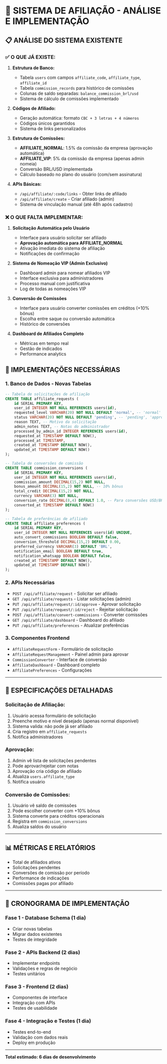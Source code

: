 # 🤝 SISTEMA DE AFILIAÇÃO - ANÁLISE E IMPLEMENTAÇÃO

## 📋 **ANÁLISE DO SISTEMA EXISTENTE**

### ✅ **O QUE JÁ EXISTE:**

1. **Estrutura de Banco:**
   - Tabela `users` com campos `affiliate_code`, `affiliate_type`, `affiliate_id`
   - Tabela `commission_records` para histórico de comissões
   - Colunas de saldo separadas: `balance_commission_brl/usd`
   - Sistema de cálculo de comissões implementado

2. **Códigos de Afiliado:**
   - Geração automática: formato `CBC + 3 letras + 4 números`
   - Códigos únicos garantidos
   - Sistema de links personalizados

3. **Estrutura de Comissões:**
   - **AFFILIATE_NORMAL**: 1.5% da comissão da empresa (aprovação automática)
   - **AFFILIATE_VIP**: 5% da comissão da empresa (apenas admin nomeia)
   - Conversão BRL/USD implementada
   - Cálculo baseado no plano do usuário (com/sem assinatura)

4. **APIs Básicas:**
   - `/api/affiliate/:code/links` - Obter links de afiliado
   - `/api/affiliate/create` - Criar afiliado (admin)
   - Sistema de vinculação manual (até 48h após cadastro)

### ❌ **O QUE FALTA IMPLEMENTAR:**

1. **Solicitação Automática pelo Usuário**
   - Interface para usuário solicitar ser afiliado
   - **Aprovação automática para AFFILIATE_NORMAL**
   - Ativação imediata do sistema de afiliação
   - Notificações de confirmação

2. **Sistema de Nomeação VIP (Admin Exclusivo)**
   - Dashboard admin para nomear afiliados VIP
   - Interface exclusiva para administradores
   - Processo manual com justificativa
   - Log de todas as nomeações VIP

3. **Conversão de Comissões**
   - Interface para usuário converter comissões em créditos (+10% bônus)
   - Escolha entre saque ou conversão automática
   - Histórico de conversões

4. **Dashboard de Afiliados Completo**
   - Métricas em tempo real
   - Gestão de indicados
   - Performance analytics

## 🎯 **IMPLEMENTAÇÕES NECESSÁRIAS**

### 1. **Banco de Dados - Novas Tabelas**

```sql
-- Tabela de solicitações de afiliação
CREATE TABLE affiliate_requests (
    id SERIAL PRIMARY KEY,
    user_id INTEGER NOT NULL REFERENCES users(id),
    requested_level VARCHAR(20) NOT NULL DEFAULT 'normal', -- 'normal' ou 'vip'
    status VARCHAR(20) NOT NULL DEFAULT 'pending', -- 'pending', 'approved', 'rejected'
    reason TEXT, -- Motivo da solicitação
    admin_notes TEXT, -- Notas do administrador
    processed_by_admin_id INTEGER REFERENCES users(id),
    requested_at TIMESTAMP DEFAULT NOW(),
    processed_at TIMESTAMP,
    created_at TIMESTAMP DEFAULT NOW(),
    updated_at TIMESTAMP DEFAULT NOW()
);

-- Tabela de conversões de comissão
CREATE TABLE commission_conversions (
    id SERIAL PRIMARY KEY,
    user_id INTEGER NOT NULL REFERENCES users(id),
    commission_amount DECIMAL(15,2) NOT NULL,
    bonus_amount DECIMAL(15,2) NOT NULL, -- 10% bônus
    total_credit DECIMAL(15,2) NOT NULL,
    currency VARCHAR(3) NOT NULL,
    conversion_rate DECIMAL(8,4) DEFAULT 1.0, -- Para conversões USD/BRL
    converted_at TIMESTAMP DEFAULT NOW()
);

-- Tabela de preferências de afiliado
CREATE TABLE affiliate_preferences (
    id SERIAL PRIMARY KEY,
    user_id INTEGER NOT NULL REFERENCES users(id) UNIQUE,
    auto_convert_commissions BOOLEAN DEFAULT false,
    conversion_threshold DECIMAL(15,2) DEFAULT 0.00,
    preferred_currency VARCHAR(3) DEFAULT 'BRL',
    notification_email BOOLEAN DEFAULT true,
    notification_whatsapp BOOLEAN DEFAULT false,
    created_at TIMESTAMP DEFAULT NOW(),
    updated_at TIMESTAMP DEFAULT NOW()
);
```

### 2. **APIs Necessárias**

- `POST /api/affiliate/request` - Solicitar ser afiliado
- `GET /api/affiliate/requests` - Listar solicitações (admin)
- `PUT /api/affiliate/request/:id/approve` - Aprovar solicitação
- `PUT /api/affiliate/request/:id/reject` - Rejeitar solicitação
- `POST /api/affiliate/convert-commissions` - Converter comissões
- `GET /api/affiliate/dashboard` - Dashboard do afiliado
- `PUT /api/affiliate/preferences` - Atualizar preferências

### 3. **Componentes Frontend**

- `AffiliateRequestForm` - Formulário de solicitação
- `AffiliateRequestManagement` - Painel admin para aprovar
- `CommissionConverter` - Interface de conversão
- `AffiliateDashboard` - Dashboard completo
- `AffiliatePreferences` - Configurações

---

## 🔧 **ESPECIFICAÇÕES DETALHADAS**

### **Solicitação de Afiliação:**
1. Usuário acessa formulário de solicitação
2. Preenche motivo e nível desejado (apenas normal disponível)
3. Sistema valida: não pode já ser afiliado
4. Cria registro em `affiliate_requests`
5. Notifica administradores

### **Aprovação:**
1. Admin vê lista de solicitações pendentes
2. Pode aprovar/rejeitar com notas
3. Aprovação cria código de afiliado
4. Atualiza `users.affiliate_type`
5. Notifica usuário

### **Conversão de Comissões:**
1. Usuário vê saldo de comissões
2. Pode escolher converter com +10% bônus
3. Sistema converte para créditos operacionais
4. Registra em `commission_conversions`
5. Atualiza saldos do usuário

---

## 📊 **MÉTRICAS E RELATÓRIOS**

- Total de afiliados ativos
- Solicitações pendentes
- Conversões de comissão por período
- Performance de indicações
- Comissões pagas por afiliado

---

## 🚀 **CRONOGRAMA DE IMPLEMENTAÇÃO**

### **Fase 1 - Database Schema (1 dia)**
- Criar novas tabelas
- Migrar dados existentes
- Testes de integridade

### **Fase 2 - APIs Backend (2 dias)**
- Implementar endpoints
- Validações e regras de negócio
- Testes unitários

### **Fase 3 - Frontend (2 dias)**
- Componentes de interface
- Integração com APIs
- Testes de usabilidade

### **Fase 4 - Integração e Testes (1 dia)**
- Testes end-to-end
- Validação com dados reais
- Deploy em produção

---

**Total estimado: 6 dias de desenvolvimento**
